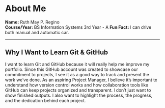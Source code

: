# About Me

**Name:** Ruth May P. Regino  
**Course/Year:** BS Information Systems 3rd Year - A
**Fun Fact:** I can drive both manual and automatic car.  

---

## Why I Want to Learn Git & GitHub

I want to learn Git and GitHub because it will really help me improve my portfolio. Since this GitHub account was created to showcase our commitment to projects, I see it as a good way to track and present the work we’ve done. As an aspiring Project Manager, I believe it’s important to understand how version control works and how collaboration tools like GitHub can keep projects organized and transparent. I don’t just want to show finished outputs. I also want to highlight the process, the progress, and the dedication behind each project. 